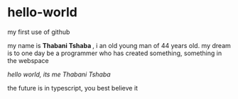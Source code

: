 # hello-world
my first use of github
<p> my name is <strong> Thabani Tshaba </strong>, i an old young man of 44 years old. my dream is to one day be a programmer who has created something, something in the webspace</p>
<em> hello world, its me Thabani Tshaba </em>
<p> the future is in typescript, you best believe it</p/.
